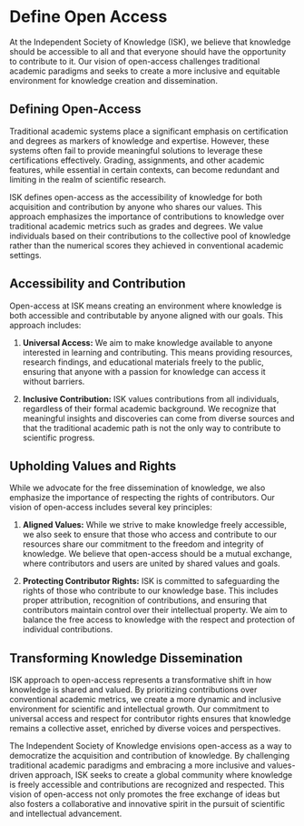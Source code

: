 # Define Open Access

At the Independent Society of Knowledge (ISK), we believe that knowledge should be accessible to all and that everyone should have the opportunity to contribute to it. Our vision of open-access challenges traditional academic paradigms and seeks to create a more inclusive and equitable environment for knowledge creation and dissemination.

## Defining Open-Access

Traditional academic systems place a significant emphasis on certification and degrees as markers of knowledge and expertise. However, these systems often fail to provide meaningful solutions to leverage these certifications effectively. Grading, assignments, and other academic features, while essential in certain contexts, can become redundant and limiting in the realm of scientific research.

ISK defines open-access as the accessibility of knowledge for both acquisition and contribution by anyone who shares our values. This approach emphasizes the importance of contributions to knowledge over traditional academic metrics such as grades and degrees. We value individuals based on their contributions to the collective pool of knowledge rather than the numerical scores they achieved in conventional academic settings.

## Accessibility and Contribution

Open-access at ISK means creating an environment where knowledge is both accessible and contributable by anyone aligned with our goals. This approach includes:

1. **Universal Access:** We aim to make knowledge available to anyone interested in learning and contributing. This means providing resources, research findings, and educational materials freely to the public, ensuring that anyone with a passion for knowledge can access it without barriers.

2. **Inclusive Contribution:** ISK values contributions from all individuals, regardless of their formal academic background. We recognize that meaningful insights and discoveries can come from diverse sources and that the traditional academic path is not the only way to contribute to scientific progress.

## Upholding Values and Rights

While we advocate for the free dissemination of knowledge, we also emphasize the importance of respecting the rights of contributors. Our vision of open-access includes several key principles:

1. **Aligned Values:** While we strive to make knowledge freely accessible, we also seek to ensure that those who access and contribute to our resources share our commitment to the freedom and integrity of knowledge. We believe that open-access should be a mutual exchange, where contributors and users are united by shared values and goals.

2. **Protecting Contributor Rights:** ISK is committed to safeguarding the rights of those who contribute to our knowledge base. This includes proper attribution, recognition of contributions, and ensuring that contributors maintain control over their intellectual property. We aim to balance the free access to knowledge with the respect and protection of individual contributions.

## Transforming Knowledge Dissemination

ISK approach to open-access represents a transformative shift in how knowledge is shared and valued. By prioritizing contributions over conventional academic metrics, we create a more dynamic and inclusive environment for scientific and intellectual growth. Our commitment to universal access and respect for contributor rights ensures that knowledge remains a collective asset, enriched by diverse voices and perspectives.

The Independent Society of Knowledge envisions open-access as a way to democratize the acquisition and contribution of knowledge. By challenging traditional academic paradigms and embracing a more inclusive and values-driven approach, ISK seeks to create a global community where knowledge is freely accessible and contributions are recognized and respected. This vision of open-access not only promotes the free exchange of ideas but also fosters a collaborative and innovative spirit in the pursuit of scientific and intellectual advancement.